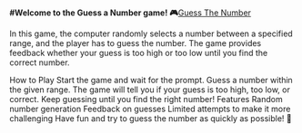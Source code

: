 **#Welcome to the Guess a Number game! 🎮**[Guess The Number](https://akashnegi9690.github.io/GuessTheNumber/)

In this game, the computer randomly selects a number between a specified range, and the player has to guess the number. The game provides feedback whether your guess is too high or too low until you find the correct number.

How to Play
Start the game and wait for the prompt.
Guess a number within the given range.
The game will tell you if your guess is too high, too low, or correct.
Keep guessing until you find the right number!
Features
Random number generation
Feedback on guesses
Limited attempts to make it more challenging
Have fun and try to guess the number as quickly as possible! 🎉
